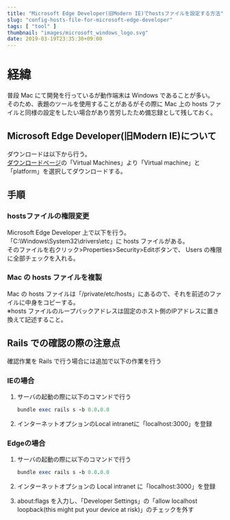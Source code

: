 ```yaml
---
title: "Microsoft Edge Developer(旧Modern IE)でhostsファイルを設定する方法"
slug: "config-hosts-file-for-microsoft-edge-developer"
tags: [ "tool" ]
thumbnail: "images/microsoft_windows_logo.svg"
date: 2019-03-19T23:35:30+09:00
---
```


# 経緯

普段 Mac にて開発を行っているが動作端末は Windows であることが多い。  
そのため、表題のツールを使用することがあるがその際に Mac 上の hosts ファイルと同様の設定をしたい場合があり苦労したため備忘録として残しておく。

## Microsoft Edge Developer(旧Modern IE)について

ダウンロードは以下から行う。  
[ダウンロードページ](https://developer.microsoft.com/en-us/microsoft-edge/)の「Virtual Machines」より「Virtual machine」と「platform」を選択してダウンロードする。

## 手順

### hostsファイルの権限変更

Microsoft Edge Developer 上で以下を行う。  
「C:\Windows\System32\drivers\etc」に hosts ファイルがある。  
そのファイルを右クリック>Properties>Security>Editボタンで、 Users の権限に全部チェックを入れる。

### Mac の hosts ファイルを複製

Mac の hosts ファイルは「/private/etc/hosts」にあるので、それを前述のファイルに中身をコピーする。  
※hosts ファイルのループバックアドレスは固定のホスト側のIPアドレスに置き換えて記述すること。

## Rails での確認の際の注意点

確認作業を Rails で行う場合には追加で以下の作業を行う

### IEの場合

1. サーバの起動の際に以下のコマンドで行う

    ```rb
    bundle exec rails s -b 0.0.0.0
    ```

2. インターネットオプションのLocal intranetに「localhost:3000」を登録

### Edgeの場合

1. サーバの起動の際に以下のコマンドで行う

    ```rb
    bundle exec rails s -b 0.0.0.0
    ```

2. インターネットオプションの Local intranet に「localhost:3000」を登録

3. about:flags を入力し、「Developer Settings」の「allow localhost loopback(this might put your device at risk)」のチェックを外す
